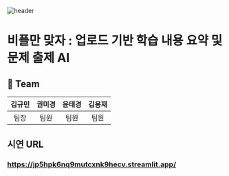 ![header](https://capsule-render.vercel.app/api?type=wave&color=auto&height=300§ion=header&text=For%20The%20B%20Plus&fontSize=90)

# 비플만 맞자 : 업로드 기반 학습 내용 요약 및 문제 출제 AI
## 🦹‍ Team
|김규민|권미경|윤태경|김용재|
|:---:|:---:|:---:|:---:|
|팀장|팀원|팀원|팀원|

## 시연 URL
### https://jp5hpk6nq9mutcxnk9hecv.streamlit.app/
